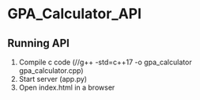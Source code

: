 # GPA_Calculator_API

## Running API
1.  Compile c code (//g++ -std=c++17 -o gpa_calculator gpa_calculator.cpp)
2.  Start server (app.py)
3.  Open index.html in a browser